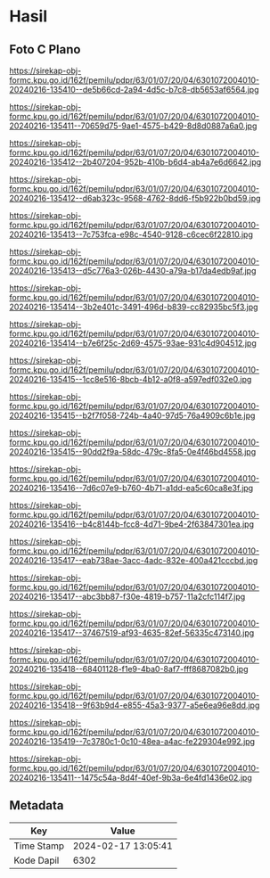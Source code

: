 # Hasil

## Foto C Plano

https://sirekap-obj-formc.kpu.go.id/162f/pemilu/pdpr/63/01/07/20/04/6301072004010-20240216-135410--de5b66cd-2a94-4d5c-b7c8-db5653af6564.jpg

https://sirekap-obj-formc.kpu.go.id/162f/pemilu/pdpr/63/01/07/20/04/6301072004010-20240216-135411--70659d75-9ae1-4575-b429-8d8d0887a6a0.jpg

https://sirekap-obj-formc.kpu.go.id/162f/pemilu/pdpr/63/01/07/20/04/6301072004010-20240216-135412--2b407204-952b-410b-b6d4-ab4a7e6d6642.jpg

https://sirekap-obj-formc.kpu.go.id/162f/pemilu/pdpr/63/01/07/20/04/6301072004010-20240216-135412--d6ab323c-9568-4762-8dd6-f5b922b0bd59.jpg

https://sirekap-obj-formc.kpu.go.id/162f/pemilu/pdpr/63/01/07/20/04/6301072004010-20240216-135413--7c753fca-e98c-4540-9128-c6cec6f22810.jpg

https://sirekap-obj-formc.kpu.go.id/162f/pemilu/pdpr/63/01/07/20/04/6301072004010-20240216-135413--d5c776a3-026b-4430-a79a-b17da4edb9af.jpg

https://sirekap-obj-formc.kpu.go.id/162f/pemilu/pdpr/63/01/07/20/04/6301072004010-20240216-135414--3b2e401c-3491-496d-b839-cc82935bc5f3.jpg

https://sirekap-obj-formc.kpu.go.id/162f/pemilu/pdpr/63/01/07/20/04/6301072004010-20240216-135414--b7e6f25c-2d69-4575-93ae-931c4d904512.jpg

https://sirekap-obj-formc.kpu.go.id/162f/pemilu/pdpr/63/01/07/20/04/6301072004010-20240216-135415--1cc8e516-8bcb-4b12-a0f8-a597edf032e0.jpg

https://sirekap-obj-formc.kpu.go.id/162f/pemilu/pdpr/63/01/07/20/04/6301072004010-20240216-135415--b2f7f058-724b-4a40-97d5-76a4909c6b1e.jpg

https://sirekap-obj-formc.kpu.go.id/162f/pemilu/pdpr/63/01/07/20/04/6301072004010-20240216-135415--90dd2f9a-58dc-479c-8fa5-0e4f46bd4558.jpg

https://sirekap-obj-formc.kpu.go.id/162f/pemilu/pdpr/63/01/07/20/04/6301072004010-20240216-135416--7d6c07e9-b760-4b71-a1dd-ea5c60ca8e3f.jpg

https://sirekap-obj-formc.kpu.go.id/162f/pemilu/pdpr/63/01/07/20/04/6301072004010-20240216-135416--b4c8144b-fcc8-4d71-9be4-2f63847301ea.jpg

https://sirekap-obj-formc.kpu.go.id/162f/pemilu/pdpr/63/01/07/20/04/6301072004010-20240216-135417--eab738ae-3acc-4adc-832e-400a421cccbd.jpg

https://sirekap-obj-formc.kpu.go.id/162f/pemilu/pdpr/63/01/07/20/04/6301072004010-20240216-135417--abc3bb87-f30e-4819-b757-11a2cfc114f7.jpg

https://sirekap-obj-formc.kpu.go.id/162f/pemilu/pdpr/63/01/07/20/04/6301072004010-20240216-135417--37467519-af93-4635-82ef-56335c473140.jpg

https://sirekap-obj-formc.kpu.go.id/162f/pemilu/pdpr/63/01/07/20/04/6301072004010-20240216-135418--68401128-f1e9-4ba0-8af7-fff8687082b0.jpg

https://sirekap-obj-formc.kpu.go.id/162f/pemilu/pdpr/63/01/07/20/04/6301072004010-20240216-135418--9f63b9d4-e855-45a3-9377-a5e6ea96e8dd.jpg

https://sirekap-obj-formc.kpu.go.id/162f/pemilu/pdpr/63/01/07/20/04/6301072004010-20240216-135419--7c3780c1-0c10-48ea-a4ac-fe229304e992.jpg

https://sirekap-obj-formc.kpu.go.id/162f/pemilu/pdpr/63/01/07/20/04/6301072004010-20240216-135411--1475c54a-8d4f-40ef-9b3a-6e4fd1436e02.jpg


## Metadata

| Key        | Value               |
| ---------- | ------------------- |
| Time Stamp | 2024-02-17 13:05:41 |
| Kode Dapil | 6302                |



